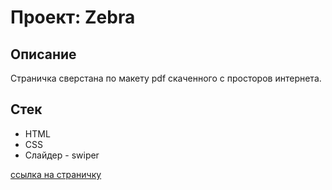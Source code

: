# Проект: Zebra

## Описание
Cтраничка сверстана по макету pdf скаченного с просторов интернета. 

## Стек
* HTML
* CSS
* Слайдер - swiper

[ссылка на страничку](https://ninam2013.github.io/zebra/)
